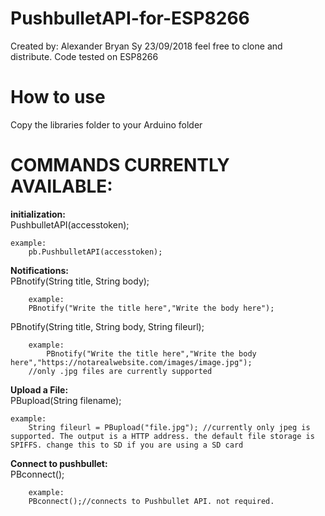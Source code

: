 # PushbulletAPI-for-ESP8266
Created by: Alexander Bryan Sy 23/09/2018
feel free to clone and distribute.
Code tested on ESP8266
# How to use
Copy the libraries folder to your Arduino folder

# COMMANDS CURRENTLY AVAILABLE:
 **initialization:**  
    PushbulletAPI(accesstoken);
        
	example:  
		pb.PushbulletAPI(accesstoken);

 **Notifications:**  
    PBnotify(String title, String body);
    
        example:  
		PBnotify("Write the title here","Write the body here");  

PBnotify(String title, String body, String fileurl);
    
        example:  
	    	PBnotify("Write the title here","Write the body here","https://notarealwebsite.com/images/image.jpg"); 
		//only .jpg files are currently supported

**Upload a File:**  
    PBupload(String filename);
        
	example:  
		String fileurl = PBupload("file.jpg"); //currently only jpeg is supported. The output is a HTTP address. the default file storage is SPIFFS. change this to SD if you are using a SD card

**Connect to pushbullet:**  
	PBconnect();
	
        example:  
		PBconnect();//connects to Pushbullet API. not required.
